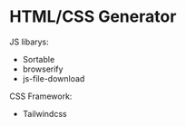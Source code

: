 # HTML/CSS Generator

JS libarys:
 - Sortable
 - browserify
 - js-file-download
 
 CSS Framework:
  - Tailwindcss
